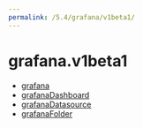 ```yaml
---
permalink: /5.4/grafana/v1beta1/
---
```


# grafana.v1beta1



* [grafana](grafana.md)
* [grafanaDashboard](grafanaDashboard.md)
* [grafanaDatasource](grafanaDatasource.md)
* [grafanaFolder](grafanaFolder.md)